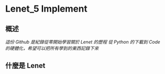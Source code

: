 # Lenet_5 Implement

## 概述
_這份 Github 是紀錄從零開始學習關於 Lenet 的歷程_
_從 Python 的下載到 Code 的硬體化，希望可以把所有學到的東西記錄下來_

## 什麼是 Lenet
